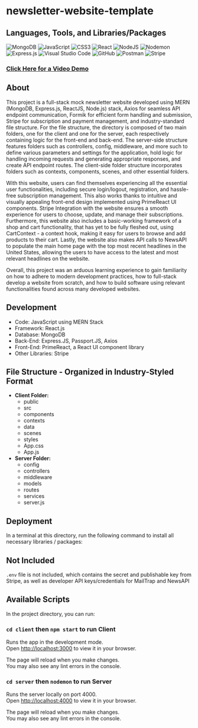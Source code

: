 # newsletter-website-template

## Languages, Tools, and Libraries/Packages
![MongoDB](https://img.shields.io/badge/MongoDB-%234ea94b.svg?style=for-the-badge&logo=mongodb&logoColor=white) ![JavaScript](https://img.shields.io/badge/javascript-%23323330.svg?style=for-the-badge&logo=javascript&logoColor=%23F7DF1E) ![CSS3](https://img.shields.io/badge/css3-%231572B6.svg?style=for-the-badge&logo=css3&logoColor=white) ![React](https://img.shields.io/badge/react-%2320232a.svg?style=for-the-badge&logo=react&logoColor=%2361DAFB) ![NodeJS](https://img.shields.io/badge/node.js-6DA55F?style=for-the-badge&logo=node.js&logoColor=white) ![Nodemon](https://img.shields.io/badge/NODEMON-%23323330.svg?style=for-the-badge&logo=nodemon&logoColor=%BBDEAD) ![Express.js](https://img.shields.io/badge/express.js-%23404d59.svg?style=for-the-badge&logo=express&logoColor=%2361DAFB) ![Visual Studio Code](https://img.shields.io/badge/Visual%20Studio%20Code-0078d7.svg?style=for-the-badge&logo=visual-studio-code&logoColor=white) ![GitHub](https://img.shields.io/badge/github-%23121011.svg?style=for-the-badge&logo=github&logoColor=white) ![Postman](https://img.shields.io/badge/Postman-FF6C37?style=for-the-badge&logo=postman&logoColor=white) ![Stripe](https://img.shields.io/badge/Stripe-626CD9?style=for-the-badge&logo=Stripe&logoColor=white)

### [Click Here for a Video Demo](https://www.youtube.com/watch?v=BZeJ6P40W_Q)

## About

This project is a full-stack mock newsletter website developed using MERN (MongoDB, Express.js, ReactJS, Node.js) stack, Axios for seamless API endpoint communication, Formik for efficient form handling and submission, Stripe for subscription and payment management, and industry-standard file structure. For the file structure, the directory is composed of two main folders, one for the client and one for the server, each respectively containing logic for the front-end and back-end. The server-side structure features folders such as controllers, config, middleware, and more such to define various parameters and settings for the application, hold logic for handling incoming requests and generating appropriate responses, and create API endpoint routes. The client-side folder structure incorporates folders such as contexts, components, scenes, and other essential folders.

With this website, users can find themselves experiencing all the essential user functionalities, including secure login/logout, registration, and hassle-free subscription management. This also works thanks to intuitive and visually appealing front-end design implemented using PrimeReact UI components. Stripe Integration with the website ensures a smooth experience for users to choose, update, and manage their subscriptions. Furthermore, this website also includes a basic-working framework of a shop and cart functionality, that has yet to be fully fleshed out, using CartContext - a context hook, making it easy for users to browse and add products to their cart. Lastly, the website also makes API calls to NewsAPI to populate the main home page with the top most recent headlines in the United States, allowing the users to have access to the latest and most relevant headlines on the website.

Overall, this project was an arduous learning experience to gain familiarity on how to adhere to modern development practices, how to full-stack develop a website from scratch, and how to build software using relevant functionalities found across many developed websites. 

## Development

- Code: JavaScript using MERN Stack
- Framework: React.js
- Database: MongoDB
- Back-End: Express.JS, Passport.JS, Axios
- Front-End: PrimeReact, a React UI component library
- Other Libraries: Stripe

## File Structure - Organized in Industry-Styled Format
- **Client Folder:**
  -   public
  -   src
    - components
    - contexts
    - data
    - scenes
    - styles
    - App.css
    - App.js
- **Server Folder:** 
  - config
  - controllers
  - middleware
  - models
  - routes
  - services
  - server.js
    
## Deployment
In a terminal at this directory, run the following command to install all necessary libraries / packages:

## Not Included

`.env` file is not included, which contains the secret and publishable key from Stripe, as well as developer API keys/credentials for MailTrap and NewsAPI

## Available Scripts

In the project directory, you can run:

### `cd client` then `npm start` to run Client

Runs the app in the development mode.\
Open [http://localhost:3000](http://localhost:3000) to view it in your browser.

The page will reload when you make changes.\
You may also see any lint errors in the console.

### `cd server` then `nodemon` to run Server

Runs the server locally on port 4000.\
Open [http://localhost:4000](http://localhost:4000) to view it in your browser.

The page will reload when you make changes.\
You may also see any lint errors in the console.


